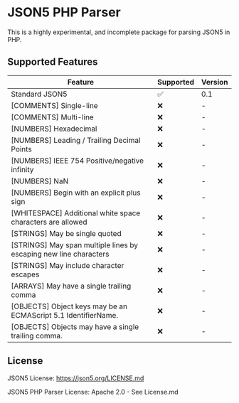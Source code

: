 # JSON5 PHP Parser
This is a highly experimental, and incomplete package for parsing JSON5 in PHP.

## Supported Features
| Feature                                                           | Supported         | Version |
|-------------------------------------------------------------------|-------------------|---------|
| Standard JSON5                                                    | :white_check_mark:| 0.1     |
| [COMMENTS] Single-line                                            | :x:               | -       |
| [COMMENTS] Multi-line                                             | :x:               | -       |
| [NUMBERS] Hexadecimal                                             | :x:               | -       |
| [NUMBERS] Leading / Trailing Decimal Points                       | :x:               | -       |
| [NUMBERS] IEEE 754 Positive/negative infinity                     | :x:               | -       |
| [NUMBERS] NaN                                                     | :x:               | -       |
| [NUMBERS] Begin with an explicit plus sign                        | :x:               | -       |
| [WHITESPACE] Additional white space characters are allowed        | :x:               | -       |
| [STRINGS] May be single quoted                                    | :x:               | -       |
| [STRINGS] May span multiple lines by escaping new line characters | :x:               | -       |
| [STRINGS] May include character escapes                           | :x:               | -       |
| [ARRAYS] May have a single trailing comma                         | :x:               | -       |
| [OBJECTS] Object keys may be an ECMAScript 5.1 IdentifierName.    | :x:               | -       |
| [OBJECTS] Objects may have a single trailing comma.               | :x:               | -       |

## License
JSON5 License: https://json5.org/LICENSE.md

JSON5 PHP Parser License: Apache 2.0 - See License.md

